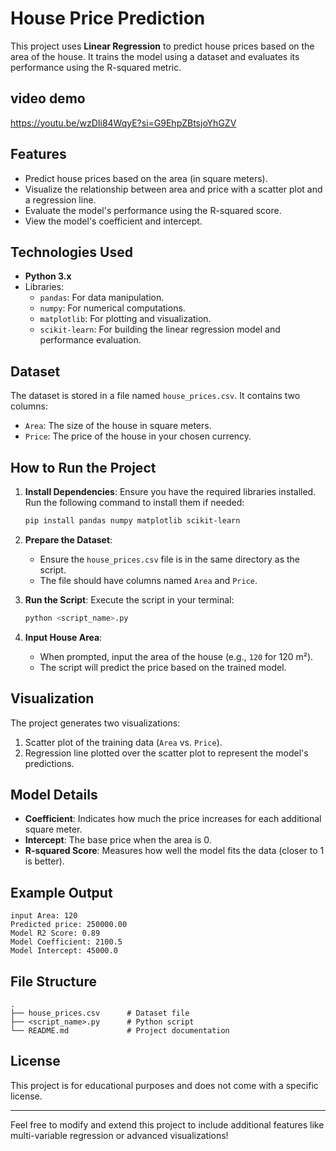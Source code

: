 # House Price Prediction

This project uses **Linear Regression** to predict house prices based on the area of the house. It trains the model using a dataset and evaluates its performance using the R-squared metric.
## video demo 
https://youtu.be/wzDIi84WqyE?si=G9EhpZBtsjoYhGZV

## Features

- Predict house prices based on the area (in square meters).
- Visualize the relationship between area and price with a scatter plot and a regression line.
- Evaluate the model's performance using the R-squared score.
- View the model's coefficient and intercept.

## Technologies Used

- **Python 3.x**
- Libraries:
  - `pandas`: For data manipulation.
  - `numpy`: For numerical computations.
  - `matplotlib`: For plotting and visualization.
  - `scikit-learn`: For building the linear regression model and performance evaluation.

## Dataset

The dataset is stored in a file named `house_prices.csv`. It contains two columns:
- `Area`: The size of the house in square meters.
- `Price`: The price of the house in your chosen currency.

## How to Run the Project

1. **Install Dependencies**:
   Ensure you have the required libraries installed. Run the following command to install them if needed:
   ```bash
   pip install pandas numpy matplotlib scikit-learn
   ```

2. **Prepare the Dataset**:
   - Ensure the `house_prices.csv` file is in the same directory as the script.
   - The file should have columns named `Area` and `Price`.

3. **Run the Script**:
   Execute the script in your terminal:
   ```bash
   python <script_name>.py
   ```

4. **Input House Area**:
   - When prompted, input the area of the house (e.g., `120` for 120 m²).
   - The script will predict the price based on the trained model.

## Visualization

The project generates two visualizations:

1. Scatter plot of the training data (`Area` vs. `Price`).
2. Regression line plotted over the scatter plot to represent the model's predictions.

## Model Details

- **Coefficient**: Indicates how much the price increases for each additional square meter.
- **Intercept**: The base price when the area is 0.
- **R-squared Score**: Measures how well the model fits the data (closer to 1 is better).

## Example Output

```
input Area: 120
Predicted price: 250000.00
Model R2 Score: 0.89
Model Coefficient: 2100.5
Model Intercept: 45000.0
```

## File Structure

```
.
├── house_prices.csv      # Dataset file
├── <script_name>.py      # Python script
└── README.md             # Project documentation
```

## License

This project is for educational purposes and does not come with a specific license.

---

Feel free to modify and extend this project to include additional features like multi-variable regression or advanced visualizations!
